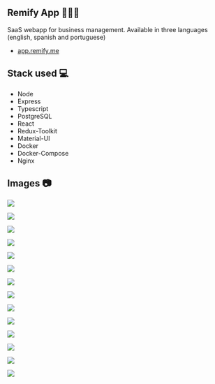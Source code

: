 ## Remify App 👨‍💼💼

SaaS webapp for business management.
Available in three languages (english, spanish and portuguese)

- [app.remify.me](https://app.remify.me/)

## Stack used 💻

- Node
- Express
- Typescript
- PostgreSQL
- React
- Redux-Toolkit
- Material-UI
- Docker
- Docker-Compose
- Nginx

## Images 📷

![](./images/browser1.png)

![](./images/conf.png)

![](./images/eng.png)

![](./images/port.png)

![](./images/browser2.png)

![](./images/ingreso7.png)

![](./images/tenantotro2.png)

![](./images/ingreso2.png)

![](./images/ingreso3.png)

![](./images/ingreso4.png)

![](./images/pwa1.png)

![](./images/pwa.png)

![](./images/pwa2.png)

![](./images/arq-multitenant.png)
